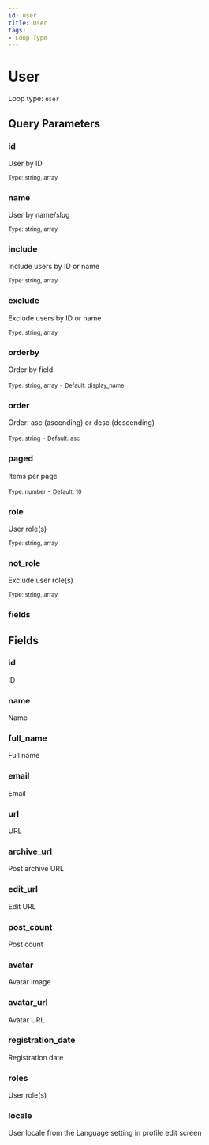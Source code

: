 ```yaml
---
id: user
title: User
tags:
- Loop Type
---
```


# User

Loop type: `user`

## Query Parameters

### id

User by ID

<small>Type: string, array</small>

### name

User by name/slug

<small>Type: string, array</small>

### include

Include users by ID or name

<small>Type: string, array</small>

### exclude

Exclude users by ID or name

<small>Type: string, array</small>

### orderby

Order by field

<small>Type: string, array</small> - <small>Default: display_name</small>

### order

Order: asc (ascending) or desc (descending)

<small>Type: string</small> - <small>Default: asc</small>

### paged

Items per page

<small>Type: number</small> - <small>Default: 10</small>

### role

User role(s)

<small>Type: string, array</small>

### not_role

Exclude user role(s)

<small>Type: string, array</small>

### fields



## Fields

### id

ID

### name

Name

### full_name

Full name

### email

Email

### url

URL

### archive_url

Post archive URL

### edit_url

Edit URL

### post_count

Post count

### avatar

Avatar image

### avatar_url

Avatar URL

### registration_date

Registration date

### roles

User role(s)

### locale

User locale from the Language setting in profile edit screen

